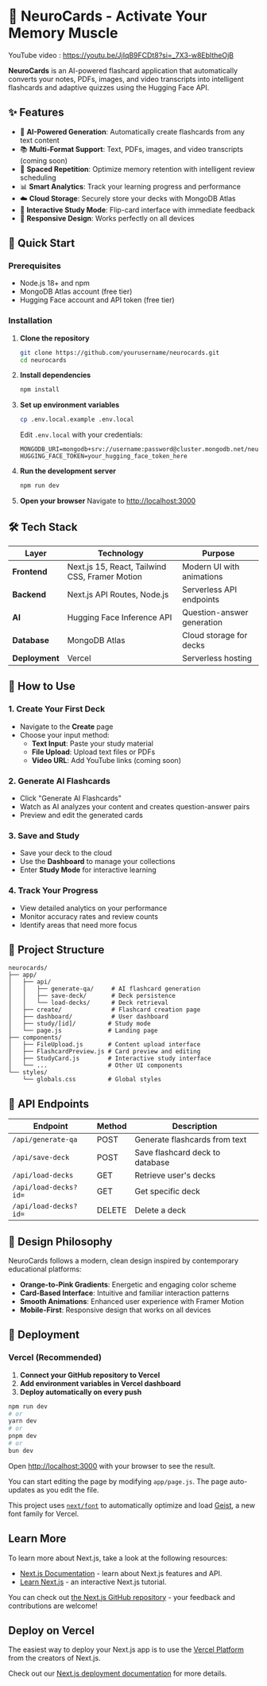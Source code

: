 # 🧠 NeuroCards - Activate Your Memory Muscle

YouTube video : https://youtu.be/JjIqB9FCDt8?si=_7X3-w8EbltheOjB

**NeuroCards** is an AI-powered flashcard application that automatically converts your notes, PDFs, images, and video transcripts into intelligent flashcards and adaptive quizzes using the Hugging Face API.


## ✨ Features

- 🤖 **AI-Powered Generation**: Automatically create flashcards from any text content
- 📚 **Multi-Format Support**: Text, PDFs, images, and video transcripts (coming soon)
- 🔄 **Spaced Repetition**: Optimize memory retention with intelligent review scheduling
- 📊 **Smart Analytics**: Track your learning progress and performance
- ☁️ **Cloud Storage**: Securely store your decks with MongoDB Atlas
- 🎯 **Interactive Study Mode**: Flip-card interface with immediate feedback
- 📱 **Responsive Design**: Works perfectly on all devices

## 🚀 Quick Start

### Prerequisites

- Node.js 18+ and npm
- MongoDB Atlas account (free tier)
- Hugging Face account and API token (free tier)

### Installation

1. **Clone the repository**
   ```bash
   git clone https://github.com/yourusername/neurocards.git
   cd neurocards
   ```

2. **Install dependencies**
   ```bash
   npm install
   ```

3. **Set up environment variables**
   ```bash
   cp .env.local.example .env.local
   ```
   
   Edit `.env.local` with your credentials:
   ```env
   MONGODB_URI=mongodb+srv://username:password@cluster.mongodb.net/neurocards
   HUGGING_FACE_TOKEN=your_hugging_face_token_here
   ```

4. **Run the development server**
   ```bash
   npm run dev
   ```

5. **Open your browser**
   Navigate to [http://localhost:3000](http://localhost:3000)

## 🛠️ Tech Stack

| Layer | Technology | Purpose |
|-------|------------|---------|
| **Frontend** | Next.js 15, React, Tailwind CSS, Framer Motion | Modern UI with animations |
| **Backend** | Next.js API Routes, Node.js | Serverless API endpoints |
| **AI** | Hugging Face Inference API | Question-answer generation |
| **Database** | MongoDB Atlas | Cloud storage for decks |
| **Deployment** | Vercel | Serverless hosting |

## 📖 How to Use

### 1. Create Your First Deck
- Navigate to the **Create** page
- Choose your input method:
  - **Text Input**: Paste your study material
  - **File Upload**: Upload text files or PDFs
  - **Video URL**: Add YouTube links (coming soon)

### 2. Generate AI Flashcards
- Click "Generate AI Flashcards"
- Watch as AI analyzes your content and creates question-answer pairs
- Preview and edit the generated cards

### 3. Save and Study
- Save your deck to the cloud
- Use the **Dashboard** to manage your collections
- Enter **Study Mode** for interactive learning

### 4. Track Your Progress
- View detailed analytics on your performance
- Monitor accuracy rates and review counts
- Identify areas that need more focus

## 🧩 Project Structure

```
neurocards/
├── app/
│   ├── api/
│   │   ├── generate-qa/     # AI flashcard generation
│   │   ├── save-deck/       # Deck persistence
│   │   └── load-decks/      # Deck retrieval
│   ├── create/              # Flashcard creation page
│   ├── dashboard/           # User dashboard
│   ├── study/[id]/         # Study mode
│   └── page.js             # Landing page
├── components/
│   ├── FileUpload.js       # Content upload interface
│   ├── FlashcardPreview.js # Card preview and editing
│   ├── StudyCard.js        # Interactive study interface
│   └── ...                 # Other UI components
└── styles/
    └── globals.css         # Global styles
```

## 🔧 API Endpoints

| Endpoint | Method | Description |
|----------|--------|-------------|
| `/api/generate-qa` | POST | Generate flashcards from text |
| `/api/save-deck` | POST | Save flashcard deck to database |
| `/api/load-decks` | GET | Retrieve user's decks |
| `/api/load-decks?id=` | GET | Get specific deck |
| `/api/load-decks?id=` | DELETE | Delete a deck |

## 🎨 Design Philosophy

NeuroCards follows a modern, clean design inspired by contemporary educational platforms:

- **Orange-to-Pink Gradients**: Energetic and engaging color scheme
- **Card-Based Interface**: Intuitive and familiar interaction patterns
- **Smooth Animations**: Enhanced user experience with Framer Motion
- **Mobile-First**: Responsive design that works on all devices

## 🚀 Deployment

### Vercel (Recommended)

1. **Connect your GitHub repository to Vercel**
2. **Add environment variables in Vercel dashboard**
3. **Deploy automatically on every push**

```bash
npm run dev
# or
yarn dev
# or
pnpm dev
# or
bun dev
```

Open [http://localhost:3000](http://localhost:3000) with your browser to see the result.

You can start editing the page by modifying `app/page.js`. The page auto-updates as you edit the file.

This project uses [`next/font`](https://nextjs.org/docs/app/building-your-application/optimizing/fonts) to automatically optimize and load [Geist](https://vercel.com/font), a new font family for Vercel.

## Learn More

To learn more about Next.js, take a look at the following resources:

- [Next.js Documentation](https://nextjs.org/docs) - learn about Next.js features and API.
- [Learn Next.js](https://nextjs.org/learn) - an interactive Next.js tutorial.

You can check out [the Next.js GitHub repository](https://github.com/vercel/next.js) - your feedback and contributions are welcome!

## Deploy on Vercel

The easiest way to deploy your Next.js app is to use the [Vercel Platform](https://vercel.com/new?utm_medium=default-template&filter=next.js&utm_source=create-next-app&utm_campaign=create-next-app-readme) from the creators of Next.js.

Check out our [Next.js deployment documentation](https://nextjs.org/docs/app/building-your-application/deploying) for more details.
